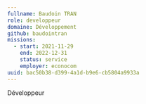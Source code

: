 ```yaml
---
fullname: Baudoin TRAN
role: developpeur
domaine: Développement
github: baudointran
missions:
  - start: 2021-11-29
    end: 2022-12-31
    status: service
    employer: econocom
uuid: bac50b38-d399-4a1d-b9e6-cb5804a9933a
---
```

Développeur